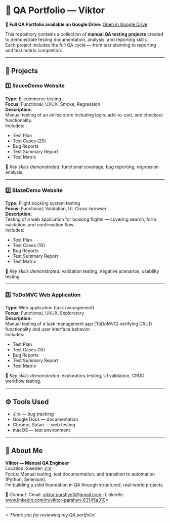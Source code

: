 # 🧪 QA Portfolio — Viktor

📁 **Full QA Portfolio available on Google Drive:** [Open in Google Drive](https://drive.google.com/drive/folders/1BKWZd5QySUb3QKPcV4v4m6DxXWE7jS3f?usp=sharing)

This repository contains a collection of **manual QA testing projects** created to demonstrate testing documentation, analysis, and reporting skills.  
Each project includes the full QA cycle — from test planning to reporting and test matrix completion.

---

## 📂 Projects

### 1️⃣ **SauceDemo Website**
**Type:** E-commerce testing  
**Focus:** Functional, UI/UX, Smoke, Regression  
**Description:**  
Manual testing of an online store including login, add-to-cart, and checkout functionality.  
Includes:  
- Test Plan  
- Test Cases (20)  
- Bug Reports  
- Test Summary Report  
- Test Matrix  

📄 *Key skills demonstrated:* functional coverage, bug reporting, regression analysis.

---

### 2️⃣ **BlazeDemo Website**
**Type:** Flight booking system testing  
**Focus:** Functional, Validation, UI, Cross-browser  
**Description:**  
Testing of a web application for booking flights — covering search, form validation, and confirmation flow.  
Includes:  
- Test Plan  
- Test Cases (10)  
- Bug Reports  
- Test Summary Report  
- Test Matrix  

📄 *Key skills demonstrated:* validation testing, negative scenarios, usability testing.

---

### 3️⃣ **ToDoMVC Web Application**
**Type:** Web application (task management)  
**Focus:** Functional, UI/UX, Exploratory  
**Description:**  
Manual testing of a task management app (ToDoMVC) verifying CRUD functionality and user interface behavior.  
Includes:  
- Test Plan  
- Test Cases (10)  
- Bug Reports  
- Test Summary Report  
- Test Matrix  

📄 *Key skills demonstrated:* exploratory testing, UI validation, CRUD workflow testing.

---

## ⚙️ Tools Used
- Jira — bug tracking  
- Google Docs — documentation  
- Chrome, Safari — web testing  
- macOS — test environment  

---

## 👤 About Me
**Viktor — Manual QA Engineer**  
Location: Sweden 🇸🇪  
Focus: Manual testing, test documentation, and transition to automation (Python, Selenium).  
I’m building a solid foundation in QA through structured, real-world projects.

📧 *Contact:* Gmail: viktor.parshyn0@gmail.com ; LinkedIn: www.linkedin.com/in/viktor-parshyn-63145a310*  

---

⭐️ *Thank you for reviewing my QA portfolio!*
